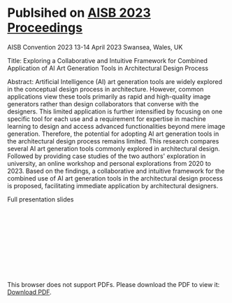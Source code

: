 # Publsihed on [AISB 2023 Proceedings]([https://chat.openai.com/](https://aisb.org.uk/wp-content/uploads/2023/05/aisb2023.pdf))

AISB Convention 2023
13-14 April 2023
Swansea, Wales, UK

Title:
Exploring a Collaborative and Intuitive Framework for Combined Application of AI Art Generation Tools in Architectural Design Process 

Abstract:
Artificial Intelligence (AI) art generation tools are widely explored in the conceptual design process in architecture. However, common applications view these tools primarily as rapid and high-quality image generators rather than design collaborators that converse with the designers. This limited application is further intensified by focusing on one specific tool for each use and a requirement for expertise in machine learning to design and access advanced functionalities beyond mere image generation. Therefore, the potential for adopting AI art generation tools in the architectural design process remains limited.
This research compares several AI art generation tools commonly explored in architectural design. Followed by providing case studies of the two authors' exploration in university, an online workshop and personal explorations from 2020 to 2023. Based on the findings, a collaborative and intuitive framework for the combined use of AI art generation tools in the architectural design process is proposed,  facilitating immediate application by architectural designers.

Full presentation slides

<object data="Slides" type="application/pdf" width="700px" height="700px">
    <embed src="https://drive.google.com/file/d/1L2WtJNsW_ZGxjf9pK6KLizCFzJS6z4mR/view?usp=share_link">
        <p>This browser does not support PDFs. Please download the PDF to view it: <a href="https://drive.google.com/file/d/1L2WtJNsW_ZGxjf9pK6KLizCFzJS6z4mR/view?usp=share_link">Download PDF</a>.</p>
    </embed>
</object>

